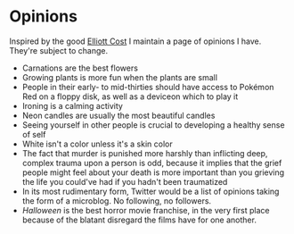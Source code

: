 ---
---

# Opinions
Inspired by the good [Elliott Cost](https://elliott.computer/pages/opinion/) I maintain a page of opinions I have. They're subject to change.

- Carnations are the best flowers
- Growing plants is more fun when the plants are small
- People in their early- to mid-thirties should have access to Pokémon Red on a floppy disk, as well as a deviceon which to play it
- Ironing is a calming activity
- Neon candles are usually the most beautiful candles
- Seeing yourself in other people is crucial to developing a healthy sense of self
- White isn't a color unless it's a skin color
- The fact that murder is punished more harshly than inflicting deep, complex trauma upon a person is odd, because it implies that the grief people might feel about your death is more important than you grieving the life you could've had if you hadn't been traumatized
- In its most rudimentary form, Twitter would be a list of opinions taking the form of a microblog. No following, no followers. 
- _Halloween_ is the best horror movie franchise, in the very first place because of the blatant disregard the films have for one another.